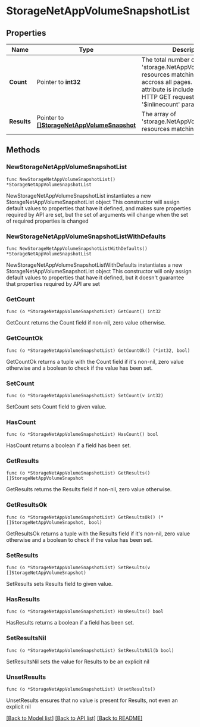 # StorageNetAppVolumeSnapshotList

## Properties

Name | Type | Description | Notes
------------ | ------------- | ------------- | -------------
**Count** | Pointer to **int32** | The total number of &#39;storage.NetAppVolumeSnapshot&#39; resources matching the request, accross all pages. The &#39;Count&#39; attribute is included when the HTTP GET request includes the &#39;$inlinecount&#39; parameter. | [optional] 
**Results** | Pointer to [**[]StorageNetAppVolumeSnapshot**](StorageNetAppVolumeSnapshot.md) | The array of &#39;storage.NetAppVolumeSnapshot&#39; resources matching the request. | [optional] 

## Methods

### NewStorageNetAppVolumeSnapshotList

`func NewStorageNetAppVolumeSnapshotList() *StorageNetAppVolumeSnapshotList`

NewStorageNetAppVolumeSnapshotList instantiates a new StorageNetAppVolumeSnapshotList object
This constructor will assign default values to properties that have it defined,
and makes sure properties required by API are set, but the set of arguments
will change when the set of required properties is changed

### NewStorageNetAppVolumeSnapshotListWithDefaults

`func NewStorageNetAppVolumeSnapshotListWithDefaults() *StorageNetAppVolumeSnapshotList`

NewStorageNetAppVolumeSnapshotListWithDefaults instantiates a new StorageNetAppVolumeSnapshotList object
This constructor will only assign default values to properties that have it defined,
but it doesn't guarantee that properties required by API are set

### GetCount

`func (o *StorageNetAppVolumeSnapshotList) GetCount() int32`

GetCount returns the Count field if non-nil, zero value otherwise.

### GetCountOk

`func (o *StorageNetAppVolumeSnapshotList) GetCountOk() (*int32, bool)`

GetCountOk returns a tuple with the Count field if it's non-nil, zero value otherwise
and a boolean to check if the value has been set.

### SetCount

`func (o *StorageNetAppVolumeSnapshotList) SetCount(v int32)`

SetCount sets Count field to given value.

### HasCount

`func (o *StorageNetAppVolumeSnapshotList) HasCount() bool`

HasCount returns a boolean if a field has been set.

### GetResults

`func (o *StorageNetAppVolumeSnapshotList) GetResults() []StorageNetAppVolumeSnapshot`

GetResults returns the Results field if non-nil, zero value otherwise.

### GetResultsOk

`func (o *StorageNetAppVolumeSnapshotList) GetResultsOk() (*[]StorageNetAppVolumeSnapshot, bool)`

GetResultsOk returns a tuple with the Results field if it's non-nil, zero value otherwise
and a boolean to check if the value has been set.

### SetResults

`func (o *StorageNetAppVolumeSnapshotList) SetResults(v []StorageNetAppVolumeSnapshot)`

SetResults sets Results field to given value.

### HasResults

`func (o *StorageNetAppVolumeSnapshotList) HasResults() bool`

HasResults returns a boolean if a field has been set.

### SetResultsNil

`func (o *StorageNetAppVolumeSnapshotList) SetResultsNil(b bool)`

 SetResultsNil sets the value for Results to be an explicit nil

### UnsetResults
`func (o *StorageNetAppVolumeSnapshotList) UnsetResults()`

UnsetResults ensures that no value is present for Results, not even an explicit nil

[[Back to Model list]](../README.md#documentation-for-models) [[Back to API list]](../README.md#documentation-for-api-endpoints) [[Back to README]](../README.md)


